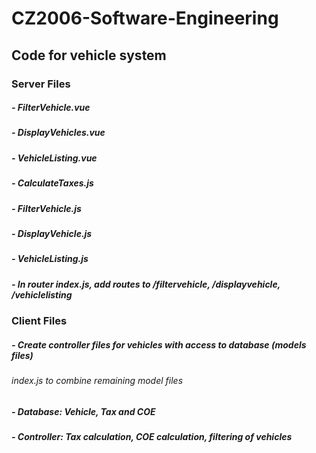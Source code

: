 # CZ2006-Software-Engineering

## Code for vehicle system
### Server Files
##### - FilterVehicle.vue
##### - DisplayVehicles.vue
##### - VehicleListing.vue
##### - CalculateTaxes.js
##### - FilterVehicle.js
##### - DisplayVehicle.js
##### - VehicleListing.js
##### - In router index.js, add routes to /filtervehicle, /displayvehicle, /vehiclelisting

### Client Files
##### - Create controller files for vehicles with access to database (models files)
######      index.js to combine remaining model files
##### - Database: Vehicle, Tax and COE
##### - Controller: Tax calculation, COE calculation, filtering of vehicles
